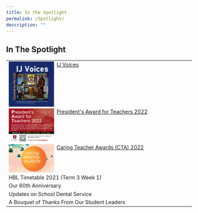 ```yaml
---
title: In the Spotlight
permalink: /Spotlight/
description: ""
---
```

## In The Spotlight

|                                              |
|----------------------------------------------|
| <img style="width: 25%;" src="/images/IJ%20Voices.png" align = "left" />&nbsp; [IJ Voices](/Spotlight/IJ-VOICES)                              |
| <img style="width: 25%;" src="/images/President'sAward.jpeg" align = "left" />&nbsp; [President's Award for Teachers 2022](https://form.gov.sg/#!/error/404)          |
| <img style="width: 25%;" src="/images//Caringteacher.jpeg" align = "left" />&nbsp; [ Caring Teacher Awards (CTA) 2022](https://form.gov.sg/#!/error/404)            |
| HBL Timetable 2021 (Term 3 Week 1)           |
| Our 60th Anniversary                         |
| Updates on School Dental Service             |
| A Bouquet of Thanks From Our Student Leaders |
